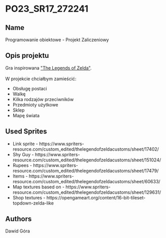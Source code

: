 # PO23_SR17_272241
## Name
Programowanie obiektowe - Projekt Zaliczeniowy

## Opis projektu
Gra inspirowana <a href="https://en.wikipedia.org/wiki/The_Legend_of_Zelda_(video_game)">"The Legends of Zelda"</a>.
<br>
<br>
W projekcie chciałbym zamieścić:
<ul>
<li>Obsługę postaci</li>
<li>Walkę</li>
<li>Kilka rodzajów przeciwników</li>
<li>Przedmioty użytkowe</li>
<li>Sklep</li>
<li>Mapę świata</li>
</ul>

## Used Sprites
<ul>
<li>Link sprite - https://www.spriters-resource.com/custom_edited/thelegendofzeldacustoms/sheet/17402/</li>
<li>Shy Guy - https://www.spriters-resource.com/custom_edited/thelegendofzeldacustoms/sheet/151024/</li>
<li>Rupees - https://www.spriters-resource.com/custom_edited/thelegendofzeldacustoms/sheet/17479/</li>
<li>Items - https://www.spriters-resource.com/custom_edited/thelegendofzeldacustoms/sheet/60633/</li>
<li>Map textures based on - https://www.spriters-resource.com/custom_edited/thelegendofzeldacustoms/sheet/129631/</li>
<li>Shop textures - https://opengameart.org/content/16-bit-tileset-topdown-zelda-like</li>

</ul>

## Authors
Dawid Góra


